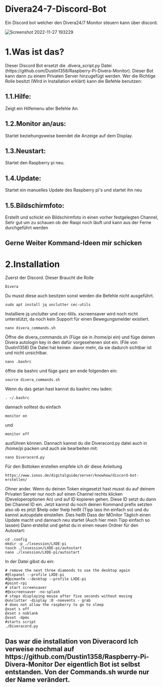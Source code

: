# Divera24-7-Discord-Bot
Ein Discord bot welcher den Divera24/7 Monitor steuern kann über discord.

![Screenshot 2022-11-27 193229](https://user-images.githubusercontent.com/51021169/204153239-351bbf2e-c816-47f9-b5b2-e8e3b0dca179.png)

<h1>1.Was ist das?</h1>
Dieser Discord Bot ersetzt die .divera_script.py Datei (https://github.com/Dustin1358/Raspberry-Pi-Divera-Monitor).
Dieser Bot kann dann zu einem Privaten Server hinzugefügt werden. Wer die Richtige Rolle besitzt (WIrd in Installation erklärt)
kann die Befehle benutzen:
<h2>1.1.Hilfe:</h2>
  Zeigt ein Hilfemenu aller Befehle An.
<h2>1.2.Monitor an/aus:</h2>
  Startet beziehungsweise beendet die Anzeige auf dem Display.
<h2>1.3.Neustart:</h2>
  Startet den Raspberry pi neu.
<h2>1.4.Update:</h2>
  Startet ein manuelles Update des Raspberry pi's und startet ihn neu
<h2>1.5.Bildschirmfoto:</h2>
  Erstellt und schickt ein Bildschirmfoto in einen vorher festgelegten Channel,
  Sehr gut um zu schauen ob der Raspi noch läuft und kann aus der Ferne 
  durchgeführt werden
<h2> Gerne Weiter Kommand-Ideen mir schicken</h2>

<h1>2.Installation</h1>

Zuerst der Discord. Dieser Braucht die Rolle 
```
Divera
```
Du musst diese auch besitzen sonst werden die Befehle nicht ausgeführt.

``` 
sudo apt install jq unclutter cec-utils
```
Installiere jq unclutter und cec-tilils. xscreensaver wird noch nicht unterstützt, da noch kein Support für einen Bewegungsmelder existiert.

```
nano divera_commands.sh
```
Öffne die divera_commands.sh (Füge sie in /home/pi ein) und füge deinen Divera autologin key in den dafür vorgesehenen slot ein. (File von Dustin1358)
Die Datei hat keinen .davor mehr, da sie dadurch sichtbar ist und nicht unsichtbar.

```
nano .bashrc
```
öffne die bashrc und füge ganz am ende folgenden ein:
```
source divera_commands.sh
```
Wenn du das getan hast kannst du bashrc neu laden:
```
. ~/.bashrc
```
dannach solltest du einfach 
```
monitor on
```
und 
```
monitor off
```
ausführen können.
Dannach kannst du die Diveracord.py datei auch in /home/pi packen und auch sie bearbeiten mit:
```
nano Diveracord.py
```
Für den Bottoken erstellen empfele ich dir diese Anleitung
```
https://www.ionos.de/digitalguide/server/knowhow/discord-bot-erstellen/
```
Ohner ander.
Wenn du deinen Token eingesetzt hast musst du auf deinem Privaten Server nur noch auf einen Channel 
rechts klicken (Developeroptionen An) und auf ID kopieren gehen.
Diese ID setzt du dann bei Channel ID ein.
Jetzt kannst du noch deinen Kommand prefix setzten also ob es jetzt $help oder !help
heißt (Tipp lass ihn einfach so) und du kannst autoupdate einstellen. Dies heißt
Dass der MOnitor Täglich einen Update macht und dannach neu startet (Auch hier mein Tipp einfach
so lassen)
Dann erstellst und gehst du in einen neuen Ordner für den Autostart:
```
cd .config
mkdir -p ./lxsession/LXDE-pi
touch ./lxsession/LXDE-pi/autostart
nano ./lxsession/LXDE-pi/autostart
```
In der Datei gibst du ein:
```
# remove the next three diamonds to use the desktop again
#@lxpanel --profile LXDE-pi
#@pcmanfm --desktop --profile LXDE-pi
#point-rpi
# start screensaver
#@xscreensaver -no-splash
# stops displaying mouse after five seconds without moving
@unclutter -display :0 -noevents - grab
# does not allow the raspberry to go to sleep
@xset s off
@xset s noblank
@xset -dpms
#starts script
./Diveracord.py
```
<h2>Das war die installation von Diveracord</2>
Ich verweise nochmal auf https://github.com/Dustin1358/Raspberry-Pi-Divera-Monitor Der eigentlich Bot ist selbst
entstanden. Von der Commands.sh wurde nur der Name verändert.

